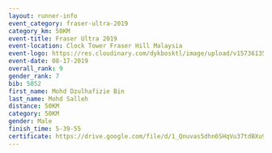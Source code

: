 ```yaml
---
layout: runner-info 
event_category: fraser-ultra-2019 
category_km: 50KM 
event-title: Fraser Ultra 2019 
event-location: Clock Tower Fraser Hill Malaysia 
event-logo: https://res.cloudinary.com/dykbosktl/image/upload/v1573613535/Logo/logo_mfst7w.jpg
event-date: 08-17-2019 
overall_rank: 9
gender_rank: 7
bib: 5052
first_name: Mohd Dzulhafizie Bin
last_name: Mohd Salleh
distance: 50KM
category: 50KM
gender: Male
finish_time: 5-39-55
certificate: https://drive.google.com/file/d/1_Qnuvas5dhn6SHqVu37tdBXu97vC28z-/view?usp=sharing
---
```

